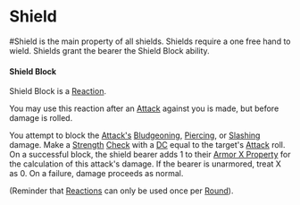 # Shield
#Shield is the main property of all shields.
	Shields require a one free hand to wield.
	Shields grant the bearer the Shield Block ability.

#### Shield Block
Shield Block is a [Reaction](../../../../../Game%20Procedures/Reaction.md). 

You may use this reaction after an [Attack](../../../../../Game%20Procedures/Attack.md) against you is made, but before damage is rolled. 

You attempt to block the [Attack's](../../../../../Game%20Procedures/Attack.md) [Bludgeoning](../../../../../Damage%20Types/Bludgeoning.md), [Piercing](../../../../../Damage%20Types/Piercing.md), or [Slashing](../../../../../Damage%20Types/Slashing.md) damage.
	Make a [Strength](../../../../../Player%20Characters/Chosen%20Statistics/Strength.md) [Check](../../../../../Game%20Procedures/Check.md) with a [DC](../../../../../Game%20Procedures/DC.md) equal to the target's [Attack](../../../../../Game%20Procedures/Attack.md) roll.
		On a successful block, the shield bearer adds 1 to their [Armor X Property](Armor%20X%20Property.md) for the calculation of this attack's damage. If the bearer is unarmored, treat X as 0.
		On a failure, damage proceeds as normal.
		
(Reminder that [Reactions](../../../../../Game%20Procedures/Reaction.md) can only be used once per [Round](../../../../../Game%20Procedures/Round.md)).